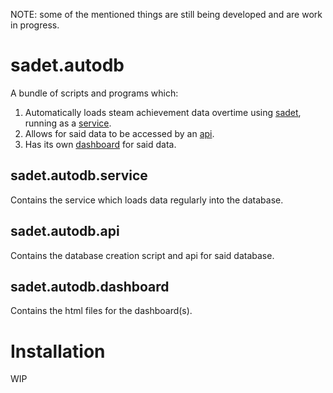 NOTE: some of the mentioned things are still being developed and are work in progress.
# sadet.autodb

A bundle of scripts and programs which:
1. Automatically loads steam achievement data overtime using [sadet](https://github.com/Joyersch/sadet), running as a [service](https://github.com/Joyersch/sadet.autodb.service).  
2. Allows for said data to be accessed by an [api](https://github.com/Joyersch/sadet.autodb.api).
3. Has its own [dashboard](https://github.com/Joyersch/sadet.autodb.dashboard) for said data.

## sadet.autodb.service

Contains the service which loads data regularly into the database.

## sadet.autodb.api
Contains the database creation script and api for said database.

## sadet.autodb.dashboard

Contains the html files for the dashboard(s).

# Installation

WIP